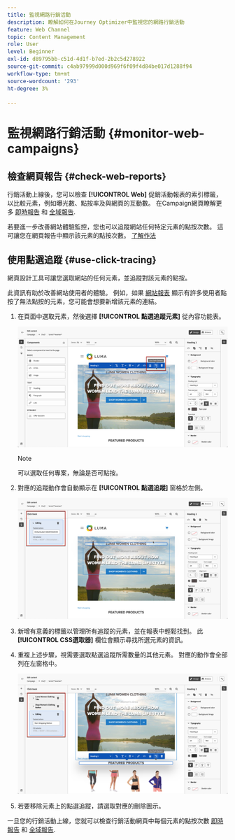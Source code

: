 ```yaml
---
title: 監視網路行銷活動
description: 瞭解如何在Journey Optimizer中監視您的網路行銷活動
feature: Web Channel
topic: Content Management
role: User
level: Beginner
exl-id: d89795bb-c51d-4d1f-b7ed-2b2c5d278922
source-git-commit: c4ab97999d000d969f6f09f4d84be017d1288f94
workflow-type: tm+mt
source-wordcount: '293'
ht-degree: 3%

---
```


# 監視網路行銷活動 {#monitor-web-campaigns}

## 檢查網頁報告 {#check-web-reports}

行銷活動上線後，您可以檢查 **[!UICONTROL Web]** 促銷活動報表的索引標籤，以比較元素，例如曝光數、點按率及與網頁的互動數。 在Campaign網頁瞭解更多 [即時報告](../reports/campaign-live-report.md#web-tab) 和 [全域報告](../reports/campaign-global-report.md#web-tab).

若要進一步改善網站體驗監控，您也可以追蹤網站任何特定元素的點按次數。 這可讓您在網頁報告中顯示該元素的點按次數。 [了解作法](#use-click-tracing)

## 使用點選追蹤 {#use-click-tracing}

網頁設計工具可讓您選取網站的任何元素，並追蹤對該元素的點按。

此資訊有助於改善網站使用者的體驗。 例如，如果 [網站報表](../reports/campaign-global-report.md#web-tab) 顯示有許多使用者點按了無法點按的元素，您可能會想要新增該元素的連結。

1. 在頁面中選取元素，然後選擇 **[!UICONTROL 點選追蹤元素]** 從內容功能表。

   ![](assets/web-designer-click-track.png)

   >[!NOTE]
   >
   >可以選取任何專案，無論是否可點按。

1. 對應的追蹤動作會自動顯示在 **[!UICONTROL 點選追蹤]** 窗格於左側。

   ![](assets/web-designer-click-track-pane.png)

1. 新增有意義的標籤以管理所有追蹤的元素，並在報表中輕鬆找到。 此 **[!UICONTROL CSS選取器]** 欄位會顯示尋找所選元素的資訊。

1. 重複上述步驟，視需要選取點選追蹤所需數量的其他元素。 對應的動作會全部列在左窗格中。

   ![](assets/web-designer-click-tracking-actions.png)

1. 若要移除元素上的點選追蹤，請選取對應的刪除圖示。

一旦您的行銷活動上線，您就可以檢查行銷活動網頁中每個元素的點按次數 [即時報告](../reports/campaign-live-report.md#web-tab) 和 [全域報告](../reports/campaign-global-report.md#web-tab).
